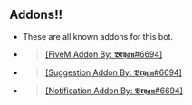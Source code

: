 ## Addons!!
- These are all known addons for this bot.
- > [[FiveM Addon By: 𝕭𝖗𝖞𝖆𝖓#6694]](https://github.com/L3G3CLAN/discord.js-v13-FiveM-addon)
- > [[Suggestion Addon By: 𝕭𝖗𝖞𝖆𝖓#6694]](https://github.com/L3G3CLAN/suggestion-addon)
- > [[Notification Addon By: 𝕭𝖗𝖞𝖆𝖓#6694]](https://github.com/L3G3CLAN/notification-addon)


